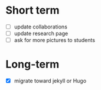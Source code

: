 # Short term
- [ ] update collaborations
- [ ] update research page
- [ ] ask for more pictures to students

# Long-term
- [X] migrate toward jekyll or Hugo
